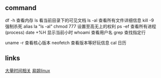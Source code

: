 ## command
df -h 查看内存
ls 看当前目录下的可见文档
ls -al 查看所有文件详细信息
kill -9 强制杀死
alias la "ls -al"
chmod 777 设置至高无上的权利
ps -ef 查看所有进程(process)
date +%H 显示当前小时
whoami 查看用户名
grep 查找指定行

uname -r 查看核心版本
neofetch 查看版本等好玩信息
cal 日历





## links
[大量时间相关](https://www.jb51.net/jiaoben/297846gya.htm)
[易姐linux](https://www.yuque.com/socialsisteryi)
